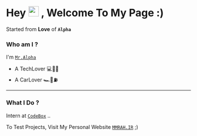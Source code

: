 # Hey <img src="https://media.giphy.com/media/hvRJCLFzcasrR4ia7z/giphy.gif" width="28"> , Welcome To My Page :) 

Started from __Love__ of __`Alpha`__

### Who am I ? 

I'm [`Mr.Alpha`](https://t.me/Mohamaderahbar) 

* A TechLover 💻📡📱
* A CarLover 🏎🚥⛽️

*********************************************************
### What I Do ?

Intern at [`CodeBox`](https://github.com/Codebox-ir) ..

To Test Projects, Visit My Personal Website [`MMRAH.IR`](https://mmrah.ir)  ;)
